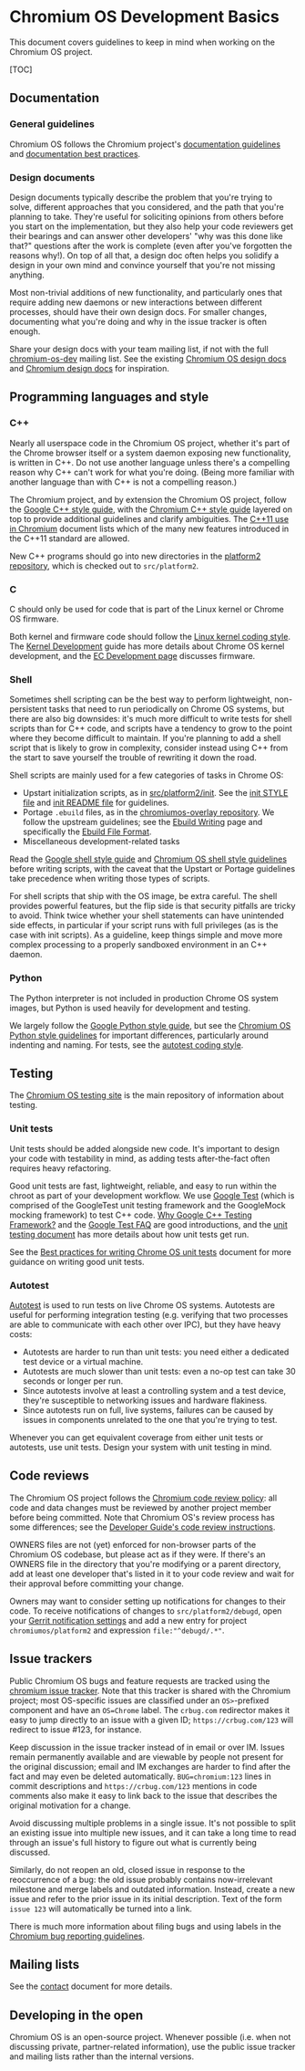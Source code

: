 # Chromium OS Development Basics

This document covers guidelines to keep in mind when working on the Chromium OS
project.

[TOC]

## Documentation

### General guidelines

Chromium OS follows the Chromium project's [documentation guidelines] and
[documentation best practices].

### Design documents

Design documents typically describe the problem that you're trying to solve,
different approaches that you considered, and the path that you're planning to
take. They're useful for soliciting opinions from others before you start on the
implementation, but they also help your code reviewers get their bearings and
can answer other developers' "why was this done like that?" questions after the
work is complete (even after you've forgotten the reasons why!). On top of all
that, a design doc often helps you solidify a design in your own mind and
convince yourself that you're not missing anything.

Most non-trivial additions of new functionality, and particularly ones that
require adding new daemons or new interactions between different processes,
should have their own design docs. For smaller changes, documenting what you're
doing and why in the issue tracker is often enough.

Share your design docs with your team mailing list, if not with the full
[chromium-os-dev] mailing list. See the existing [Chromium OS design docs] and
[Chromium design docs] for inspiration.

## Programming languages and style

### C++

Nearly all userspace code in the Chromium OS project, whether it's part of the
Chrome browser itself or a system daemon exposing new functionality, is written
in C++. Do not use another language unless there's a compelling reason why C++
can't work for what you're doing. (Being more familiar with another language
than with C++ is not a compelling reason.)

The Chromium project, and by extension the Chromium OS project, follow the
[Google C++ style guide], with the [Chromium C++ style guide] layered on top to
provide additional guidelines and clarify ambiguities. The [C++11 use in
Chromium] document lists which of the many new features introduced in the C++11
standard are allowed.

New C++ programs should go into new directories in the [platform2 repository],
which is checked out to `src/platform2`.

### C

C should only be used for code that is part of the Linux kernel or Chrome OS
firmware.

Both kernel and firmware code should follow the [Linux kernel coding style]. The
[Kernel Development] guide has more details about Chrome OS kernel development, and the
[EC Development page] discusses firmware.

### Shell

Sometimes shell scripting can be the best way to perform lightweight,
non-persistent tasks that need to run periodically on Chrome OS systems, but
there are also big downsides: it's much more difficult to write tests for shell
scripts than for C++ code, and scripts have a tendency to grow to the point
where they become difficult to maintain. If you're planning to add a shell
script that is likely to grow in complexity, consider instead using C++ from the
start to save yourself the trouble of rewriting it down the road.

Shell scripts are mainly used for a few categories of tasks in Chrome OS:

*   Upstart initialization scripts, as in [src/platform2/init]. See the
    [init STYLE file] and [init README file] for guidelines.
*   Portage `.ebuild` files, as in the [chromiumos-overlay repository]. We
    follow the upstream guidelines; see the [Ebuild Writing] page and
    specifically the [Ebuild File Format].
*   Miscellaneous development-related tasks

Read the [Google shell style guide] and [Chromium OS shell style guidelines]
before writing scripts, with the caveat that the Upstart or Portage guidelines
take precedence when writing those types of scripts.

For shell scripts that ship with the OS image, be extra careful. The shell
provides powerful features, but the flip side is that security pitfalls are
tricky to avoid. Think twice whether your shell statements can have unintended
side effects, in particular if your script runs with full privileges (as is the
case with init scripts). As a guideline, keep things simple and move more
complex processing to a properly sandboxed environment in an C++ daemon.

### Python

The Python interpreter is not included in production Chrome OS system images,
but Python is used heavily for development and testing.

We largely follow the [Google Python style guide], but see the
[Chromium OS Python style guidelines] for important differences, particularly
around indenting and naming. For tests, see the [autotest coding style].

## Testing

The [Chromium OS testing site] is the main repository of information about
testing.

### Unit tests

Unit tests should be added alongside new code. It's important to design your
code with testability in mind, as adding tests after-the-fact often requires
heavy refactoring.

Good unit tests are fast, lightweight, reliable, and easy to run within the
chroot as part of your development workflow. We use [Google Test] (which is
comprised of the GoogleTest unit testing framework and the GoogleMock mocking
framework) to test C++ code. [Why Google C++ Testing Framework?] and the
[Google Test FAQ] are good introductions, and the [unit testing document] has
more details about how unit tests get run.

See the [Best practices for writing Chrome OS unit tests] document for more
guidance on writing good unit tests.

### Autotest

[Autotest] is used to run tests on live Chrome OS systems. Autotests are useful
for performing integration testing (e.g. verifying that two processes are able
to communicate with each other over IPC), but they have heavy costs:

*   Autotests are harder to run than unit tests: you need either a dedicated
    test device or a virtual machine.
*   Autotests are much slower than unit tests: even a no-op test can take 30
    seconds or longer per run.
*   Since autotests involve at least a controlling system and a test device,
    they're susceptible to networking issues and hardware flakiness.
*   Since autotests run on full, live systems, failures can be caused by issues
    in components unrelated to the one that you're trying to test.

Whenever you can get equivalent coverage from either unit tests or autotests,
use unit tests. Design your system with unit testing in mind.

## Code reviews

The Chromium OS project follows the [Chromium code review policy]: all code and
data changes must be reviewed by another project member before being committed.
Note that Chromium OS's review process has some differences; see the
[Developer Guide's code review instructions].

OWNERS files are not (yet) enforced for non-browser parts of the Chromium OS
codebase, but please act as if they were. If there's an OWNERS file in the
directory that you're modifying or a parent directory, add at least one
developer that's listed in it to your code review and wait for their approval
before committing your change.

Owners may want to consider setting up notifications for changes to their code.
To receive notifications of changes to `src/platform2/debugd`, open your
[Gerrit notification settings] and add a new entry for project
`chromiumos/platform2` and expression `file:"^debugd/.*"`.

## Issue trackers

Public Chromium OS bugs and feature requests are tracked using the
[chromium issue tracker]. Note that this tracker is shared with the Chromium
project; most OS-specific issues are classified under an `OS>`-prefixed
component and have an `OS=Chrome` label. The `crbug.com` redirector makes it
easy to jump directly to an issue with a given ID; `https://crbug.com/123` will
redirect to issue #123, for instance.

Keep discussion in the issue tracker instead of in email or over IM. Issues
remain permanently available and are viewable by people not present for the
original discussion; email and IM exchanges are harder to find after the fact
and may even be deleted automatically. `BUG=chromium:123` lines in commit
descriptions and `https://crbug.com/123` mentions in code comments also make it
easy to link back to the issue that describes the original motivation for a
change.

Avoid discussing multiple problems in a single issue. It's not possible to split
an existing issue into multiple new issues, and it can take a long time to read
through an issue's full history to figure out what is currently being discussed.

Similarly, do not reopen an old, closed issue in response to the reoccurrence of
a bug: the old issue probably contains now-irrelevant milestone and merge labels
and outdated information. Instead, create a new issue and refer to the prior
issue in its initial description. Text of the form `issue 123` will
automatically be turned into a link.

There is much more information about filing bugs and using labels in the
[Chromium bug reporting guidelines].

## Mailing lists

See the [contact] document for more details.

## Developing in the open

Chromium OS is an open-source project. Whenever possible (i.e. when not
discussing private, partner-related information), use the public issue tracker
and mailing lists rather than the internal versions.

[contact]: contact.md
[documentation guidelines]: https://chromium.googlesource.com/chromium/src/+/HEAD/docs/documentation_guidelines.md
[documentation best practices]: https://chromium.googlesource.com/chromium/src/+/HEAD/docs/documentation_best_practices.md
[Chromium OS design docs]: https://www.chromium.org/chromium-os/chromiumos-design-docs
[Chromium design docs]: https://www.chromium.org/developers/design-documents
[Google C++ style guide]: https://google.github.io/styleguide/cppguide.html
[Chromium C++ style guide]: https://chromium.googlesource.com/chromium/src/+/HEAD/styleguide/c++/c++.md
[C++11 use in Chromium]: https://chromium-cpp.appspot.com/
[platform2 repository]: platform2_primer.md
[Linux kernel coding style]: https://github.com/torvalds/linux/blob/HEAD/Documentation/process/coding-style.rst
[Kernel Development]: kernel_development.md
[EC Development page]: https://chromium.googlesource.com/chromiumos/platform/ec/+/HEAD/README.md
[src/platform2/init]: https://chromium.googlesource.com/chromiumos/platform2/+/HEAD/init/
[init STYLE file]: https://chromium.googlesource.com/chromiumos/platform2/+/HEAD/init/STYLE
[init README file]: https://chromium.googlesource.com/chromiumos/platform2/+/HEAD/init/README
[chromiumos-overlay repository]: https://chromium.googlesource.com/chromiumos/overlays/chromiumos-overlay/+/master
[Ebuild Writing]: https://devmanual.gentoo.org/ebuild-writing/index.html
[Ebuild File Format]: https://devmanual.gentoo.org/ebuild-writing/file-format/index.html
[Google shell style guide]: https://google.github.io/styleguide/shell.xml
[Chromium OS shell style guidelines]: styleguide/shell.md
[Google Python style guide]: https://google.github.io/styleguide/pyguide.html
[Chromium OS Python style guidelines]: styleguide/python.md
[autotest coding style]: https://chromium.googlesource.com/chromiumos/third_party/autotest/+/HEAD/docs/coding-style.md
[Chromium OS testing site]: https://www.chromium.org/chromium-os/testing
[Google Test]: https://github.com/google/googletest
[Why Google C++ Testing Framework?]: https://github.com/google/googletest/blob/HEAD/googletest/docs/primer.md
[Google Test FAQ]: https://github.com/google/googletest/blob/HEAD/googletest/docs/faq.md
[unit testing document]: https://www.chromium.org/chromium-os/testing/adding-unit-tests-to-the-build
[Best practices for writing Chrome OS unit tests]: testing/unit_tests.md
[Autotest]: https://chromium.googlesource.com/chromiumos/third_party/autotest/+/HEAD/docs/user-doc.md
[Chromium code review policy]: https://chromium.googlesource.com/chromium/src/+/HEAD/docs/code_reviews.md
[Developer Guide's code review instructions]: developer_guide.md#Upload-your-changes-and-get-a-code-review
[Gerrit notification settings]: https://chromium-review.googlesource.com/settings/#Notifications
[chromium issue tracker]: https://crbug.com/
[Chromium bug reporting guidelines]: https://www.chromium.org/for-testers/bug-reporting-guidelines
[chromium-os-dev]: https://groups.google.com/a/chromium.org/forum/#!forum/chromium-os-dev
